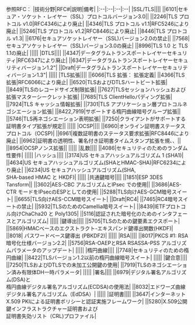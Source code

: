 
参照RFC：
|技術分野|RFC#|説明|備考|
|:--|:--|:--|:--|
|SSL/TLS||||
||6101|セキュア・ソケット・レイヤー（SSL）プロトコルバージョン3.0||
||2246|TLS プロトコル v1.0|RFC4346により廃止| 
||4346|TLS プロトコル v1.1|RFC5246により廃止|
||5246|TLS プロトコル v1.2|RFC8446により廃止|
||8446|TLS プロトコル v1.3|
||6176|セキュアソケットレイヤー（SSL)バージョン2.0の禁止||
||7568|セキュアソケットレイヤー（SSL)バージョン3.0の廃止|
||8996|TLS 1.0 と TLS 1.1の廃止|
|||||
|DTLS||||
||4347|データグラムトランスポートレイヤーセキュリティ|RFC6347により廃止|
||6347|データグラムトランスポートレイヤーセキュリティバージョン1.2"|
||Draft|データグラムトランスポートレイヤーセキュリティバージョン1.3"|
|||||
|TLS拡張||||
||6066|TLS 拡張： 拡張定義|
||4366|TLS 拡張|RFC6066により廃止|
||6520|TLSおよびDTLSハートビート拡張|
||8449|TLSのレコードサイズ制限拡張|
||7627|TLSセッションハッシュおよび拡張マスターシークレット拡張|
||7685|TLS ClientHelloパディング拡張|
||7924|TLS キャッシュ情報拡張|
||7301|TLS アプリケーション層プロトコルネゴシエーション拡張|
||8422,7919|サポートする楕円曲線暗号グループ拡張||
||5746|TLS再ネゴシエーション表明拡張|
||7250|クライアントがサポートする証明書タイプ拡張が規定||
|||||
|OCSP||||
||6960|オンライン証明書ステータスプロトコル（OCSP)|
||6961|複数証明書のステータス要求拡張|RFC8446により廃止|
||6962|証明書の透明性、署名付き証明書タイムスタンプ拡張を規、、||
||8954|OCSPノンス拡張||
|||||
|乱数||||
||4086|セキュリティのためのランダム性要件|
|||||
|ハッシュ||||
||3174|US セキュアハッシュアルゴリズム 1 (SHA1)|
||4634|US セキュアハッシュアルゴリズム(SHAとHMAC-SHA)|RFC6234により廃止|
||6234|US セキュアハッシュアルゴリズム(SHA, <br>SHA-based HMAC と HKDF)|
|||||
|共通鍵暗号||||
||1851|ESP 3DES Tansform|| 
||3602|AES-CBC アルゴリズムとIPsec での使用||
||3686|AES-CTR モードをIPsecのESPとしての使用|
||5288|TLS向けAES-GCM暗号スイート| 
||6655|TLS向けAES-CCM暗号スイート|
||Draft|RC4|
||7465|RC4暗号スイートの禁止|
||5932|TLSのためのCamellia暗号スイート|
||8439|IETFプロトコル向けChaCha20 と Poly1305|
||5116|認証された暗号化のためのインタフェースとアルゴリズム|
|||||
|鍵導出||||
||5705|TLSのための鍵要素エクスポート|
||5869|HMACベースのエクストラクト-エキスパンド鍵導出関数(HKDF)|
||8018|  パスワードベース鍵導出 (PBKDF2)|
|||||
|RSA||||
||8017|PKCS #1: RSA暗号化仕様バージョン2.2|
||5756|RSA-OAEPとRSA RSASSA-PSS アルゴリズムパラメータのアップデート|
|||||
|楕円曲線||||
||7748|セキュリティのための楕円曲線|
||8422|TLSバージョン1.2以前の楕円曲線暗号スイート|
|||||
|鍵合意||||
||7250|TLSおよびDTLSでの未加工公開鍵の使用|
||7919|TLSのネゴシエーション済み有限体DH一時パラメータ|
|||||
|署名||||
||6979|デジタル署名アルゴリズム(DSA)と<br>楕円曲線デジタル署名アルゴリズム(ECDSA)の使用法|
||8032|エドワーズ曲線デジタル署名アルゴリズム（EdDSA）|
|||||
|証明書||||
||3647|インターネット X.509 PKIによる証明書ポリシーと認証実施フレームワーク|
||5280|X.509公開鍵インフラストラクチャー証明書および<br>証明書失効リスト（CRL)プロファイル|


